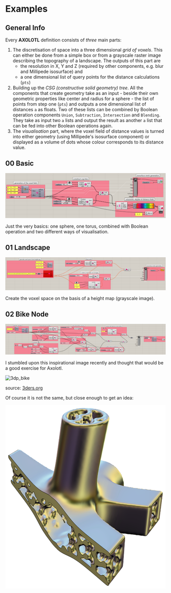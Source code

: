# Examples

## General Info
Every **AXOLOTL** definition consists of _three_ main parts:

1. The discretisation of space into a three dimensional _grid of voxels_. This can either be done from a simple box or from a grayscale raster image describing the topography of a landscape. The outputs of this part are
   * the resolution in X, Y and Z (required by other components, e.g. blur and Millipede isosurface) and
   * a one dimensional list of query points for the distance calculations (`pts`)
1. Building up the _CSG (constructive solid geometry) tree_. All the components that create geometry take as an input - beside their own geometric properties like center and radius for a sphere - the list of points from step one (`pts`) and outputs a one dimensional list of distances `a` as floats. Two of these lists can be combined by  Boolean operation components `Union`, `Subtraction`, `Intersection` and `Blending`. They take as input two `a` lists and output the result as another `a` list that can be fed into other Boolean operations again.
1. The _visualisation_ part, where the voxel field of distance values is turned into either geometry (using Millipede's isosurface component) or displayed as a volume of dots whose colour corresponds to its distance value.

## 00 Basic
![basic](00_basic.png)

Just the very basics: one sphere, one torus, combined with Boolean operation and two different ways of visualisation.

## 01 Landscape
![landscape](01_landscape.png)

Create the voxel space on the basis of a height map (grayscale image).

## 02 Bike Node
![bikenode](02_bikenode.png)

I stumbled upon this inspirational image recently and thought that would be a good exercise for Axolotl.

![3dp_bike](https://www.3ders.org/images2017/3d-printed-iot-orbitrec-bike-available-buy-soon-5.jpg)

source: [3ders.org](https://www.3ders.org/articles/20171026-xons-3d-printed-iot-orbitrec-bike-available-to-buy-soon.html)

Of course it is not the same, but close enough to get an idea:

![bikenodeemap](/pix/bikenode.png)
